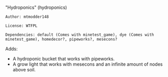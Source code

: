 "Hydroponics" (hydroponics)

	Author: mtmodder148

	License: WTFPL

	Dependencies: default (Comes with minetest_game), dye (Comes with minetest_game), homedecor?, pipeworks?, mesecons?

Adds:
 - A hydroponic bucket that works with pipeworks.
 - A grow light that works with mesecons and an infinite amount of nodes above soil.
